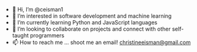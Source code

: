- 👋 Hi, I’m @ceisman1
- 👀 I’m interested in software development and machine learning 
- 🌱 I’m currently learning Python and JavaScript languages
- 💞️ I’m looking to collaborate on projects and connect with other self-taught programmers
- 📫 How to reach me ... shoot me an email! christineeisman@gmail.com

<!---
ceisman1/ceisman1 is a ✨ special ✨ repository because its `README.md` (this file) appears on your GitHub profile.
You can click the Preview link to take a look at your changes.
--->
